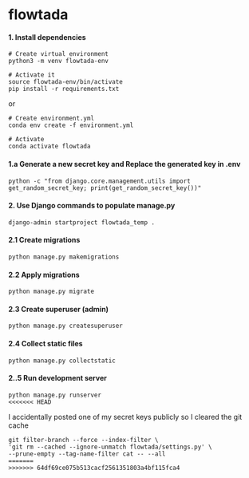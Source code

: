 # flowtada



#### 1. Install dependencies
```
# Create virtual environment
python3 -m venv flowtada-env

# Activate it
source flowtada-env/bin/activate
pip install -r requirements.txt
```
or 
```
# Create environment.yml
conda env create -f environment.yml

# Activate
conda activate flowtada
```

#### 1.a Generate a new secret key and Replace the generated key in .env
```
python -c "from django.core.management.utils import get_random_secret_key; print(get_random_secret_key())"
```
#### 2. Use Django commands to populate manage.py
```
django-admin startproject flowtada_temp .
```
#### 2.1 Create migrations
```
python manage.py makemigrations
```
#### 2.2 Apply migrations
```
python manage.py migrate
```

#### 2.3 Create superuser (admin)
```
python manage.py createsuperuser
```
#### 2.4 Collect static files
```
python manage.py collectstatic
```
#### 2..5 Run development server
```
python manage.py runserver
<<<<<<< HEAD
```


I accidentally posted one of my secret keys publicly so I cleared the git cache
```
git filter-branch --force --index-filter \
'git rm --cached --ignore-unmatch flowtada/settings.py' \
--prune-empty --tag-name-filter cat -- --all
=======
>>>>>>> 64df69ce075b513cacf2561351803a4bf115fca4
```